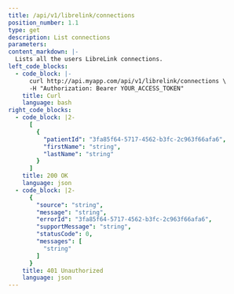 ```yaml
---
title: /api/v1/librelink/connections
position_number: 1.1
type: get
description: List connections
parameters:
content_markdown: |-
  Lists all the users LibreLink connections.
left_code_blocks:
  - code_block: |-
      curl http://api.myapp.com/api/v1/librelink/connections \
      -H "Authorization: Bearer YOUR_ACCESS_TOKEN"
    title: Curl
    language: bash
right_code_blocks:
  - code_block: |2-
      [
        {
          "patientId": "3fa85f64-5717-4562-b3fc-2c963f66afa6",
          "firstName": "string",
          "lastName": "string"
        }
      ]
    title: 200 OK
    language: json
  - code_block: |2-
      {
        "source": "string",
        "message": "string",
        "errorId": "3fa85f64-5717-4562-b3fc-2c963f66afa6",
        "supportMessage": "string",
        "statusCode": 0,
        "messages": [
          "string"
        ]
      }
    title: 401 Unauthorized
    language: json
---
```

